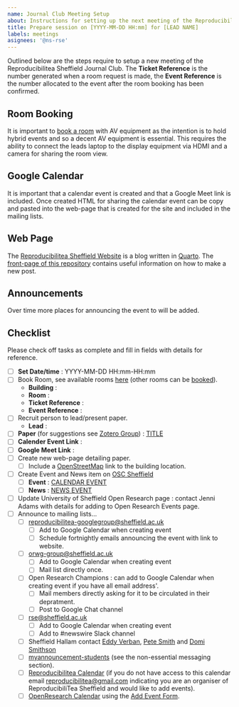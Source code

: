 ```yaml
---
name: Journal Club Meeting Setup
about: Instructions for setting up the next meeting of the Reproducibilitea Sheffield Journal Club
title: Prepare session on [YYYY-MM-DD HH:mm] for [LEAD NAME]
labels: meetings
asignees: '@ns-rse'
---
```


Outlined below are the steps require to setup a new meeting of the Reproducibilitea Sheffield Journal Club. The **Ticket Reference** is the number generated when a room request is made, the **Event Reference** is the number allocated to the event after the room booking has been confirmed.

## Room Booking

It is important to [book a room](https://staff.sheffield.ac.uk/it-services/room-bookings/pooled-meeting-rooms#How%20to%20book%20a%20meeting%20room%20on%20Google%20Calendar) with AV equipment as the intention is to hold hybrid events and so a decent AV equipment is essential. This requires the ability to connect the leads laptop to the display equipment via HDMI and a camera for sharing the room view.

## Google Calendar

It is important that a calendar event is created and that a Google Meet link is included. Once created HTML for sharing the calendar event can be copy and pasted into the web-page that is created for the site and included in the mailing lists.

## Web Page

The [Reproducibilitea Sheffield Website](https://reproducibilitea-sheffield.github.io/) is a blog written in [Quarto](https://quarto.org). The [front-page of this repository](https://github.com/reproducibilitea-sheffield/reproducibilitea-sheffield.github.io) contains useful information on how to make a new post.

## Announcements

Over time more places for announcing the event to will be added.

## Checklist

Please check off tasks as complete and fill in fields with details for reference.

- [ ] **Set Date/time** : YYYY-MM-DD HH:mm-HH:mm
- [ ] Book Room, see available rooms
      [here](https://staff.sheffield.ac.uk/it-services/room-bookings/pooled-meeting-rooms#How%20to%20book%20a%20meeting%20room%20on%20Google%20Calendar) (other rooms can be [booked](https://sites.google.com/sheffield.ac.uk/pooledroomdirectory/home)).
  - **Building** :
  - **Room** :
  - **Ticket Reference** :
  - **Event Reference** :
- [ ] Recruit person to lead/present paper.
  - **Lead** :
- [ ] **Paper** (for suggestions see [Zotero
      Group](https://www.zotero.org/groups/2354006/reproducibilitea/library)) : [TITLE](URL)
- [ ] **Calender Event Link** :
- [ ] **Google Meet Link** :
- [ ] Create new web-page detailing paper.
  - [ ] Include a [OpenStreetMap](https://openstreetmap.org) link to the building location.
- [ ] Create Event and News item on [OSC Sheffield](https://osc-international.com/osc-sheffield/)
  - [ ] **Event** : [CALENDAR EVENT](URL)
  - [ ] **News** : [NEWS EVENT](URL)
- [ ] Update University of Sheffield Open Research page : contact Jenni Adams with details for adding to Open Research
      Events page.
- [ ] Announce to mailing lists...
  - [ ] [reproducibilitea-googlegroup@sheffield.ac.uk](mailto:reproducibilitea-googlegroup@sheffield.ac.uk)
    - [ ] Add to Google Calendar when creating event
    - [ ] Schedule fortnightly emails announcing the event with link to website.
  - [ ] [orwg-group@sheffield.ac.uk](mailto:orwg-group@sheffield.ac.uk)
    - [ ] Add to Google Calendar when creating event
    - [ ] Mail list directly once.
  - [ ] Open Research Champions : can add to Google Calendar when creating event if you have all email address'.
    - [ ] Mail members directly asking for it to be circulated in their depratment.
    - [ ] Post to Google Chat channel
  - [ ] [rse@sheffield.ac.uk](mailto:rse@sheffield.ac.uk)
    - [ ] Add to Google Calendar when creating event
    - [ ] Add to \#newswire Slack channel
  - [ ] Sheffield Hallam contact [Eddy Verban](mailto:E.Verbaan@shu.ac.uk), [Pete Smith](mailto:P.R.Smith@shu.ac.uk) and
        [Domi Smithson](mailto:d.smithson@shu.ac.uk)
  - [ ] [myannouncement-students](https://staff.sheffield.ac.uk/marketing-comms/guidance/myannouncement-students) (see
        the non-essential messaging section).
  - [ ] [Reproducibilitea Calendar](https://reproducibilitea.org/calendar) (if you do not have access to this calendar email [reproducibilitea@gmail.com](mailto:reproducibilitea@gmail.com) indicating you are an organiser of ReproducibiliTea Sheffield and would like to add events).
  - [ ] [OpenResearch Calendar](https://openresearchcalendar.org/calendar/) using the [Add Event Form](https://openresearchcalendar.org/add-event).
